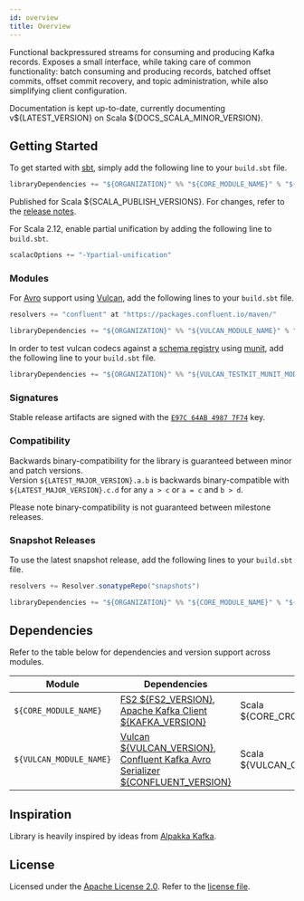 ```yaml
---
id: overview
title: Overview
---
```


Functional backpressured streams for consuming and producing Kafka records. Exposes a small interface, while taking care of common functionality: batch consuming and producing records, batched offset commits, offset commit recovery, and topic administration, while also simplifying client configuration.

Documentation is kept up-to-date, currently documenting v${LATEST_VERSION} on Scala ${DOCS_SCALA_MINOR_VERSION}.

## Getting Started

To get started with [sbt](https://scala-sbt.org), simply add the following line to your `build.sbt` file.

```scala
libraryDependencies += "${ORGANIZATION}" %% "${CORE_MODULE_NAME}" % "${LATEST_VERSION}"
```

Published for Scala ${SCALA_PUBLISH_VERSIONS}. For changes, refer to the [release notes](https://github.com/fd4s/fs2-kafka/releases).

For Scala 2.12, enable partial unification by adding the following line to `build.sbt`.

```scala
scalacOptions += "-Ypartial-unification"
```

### Modules

For [Avro](https://avro.apache.org) support using [Vulcan](modules.md#vulcan), add the following lines to your `build.sbt` file.

```scala
resolvers += "confluent" at "https://packages.confluent.io/maven/"

libraryDependencies += "${ORGANIZATION}" %% "${VULCAN_MODULE_NAME}" % "${LATEST_VERSION}"
```

In order to test vulcan codecs against a [schema registry](https://docs.confluent.io/platform/current/schema-registry/index.html) using 
[munit](https://scalameta.org/munit/), add the following line to your `build.sbt` file.

```scala
libraryDependencies += "${ORGANIZATION}" %% "${VULCAN_TESTKIT_MUNIT_MODULE_NAME}" % "${LATEST_VERSION}"
```

### Signatures

Stable release artifacts are signed with the [`E97C 64AB 4987 7F74`](https://keys.openpgp.org/search?q=D9A5006CBC771CEAEB0CA118E97C64AB49877F74) key.

### Compatibility

Backwards binary-compatibility for the library is guaranteed between minor and patch versions.<br>
Version `${LATEST_MAJOR_VERSION}.a.b` is backwards binary-compatible with `${LATEST_MAJOR_VERSION}.c.d` for any `a > c` or `a = c` and `b > d`.

Please note binary-compatibility is not guaranteed between milestone releases.

### Snapshot Releases

To use the latest snapshot release, add the following lines to your `build.sbt` file.

```scala
resolvers += Resolver.sonatypeRepo("snapshots")

libraryDependencies += "${ORGANIZATION}" %% "${CORE_MODULE_NAME}" % "${LATEST_SNAPSHOT_VERSION}"
```

## Dependencies

Refer to the table below for dependencies and version support across modules.

| Module                 | Dependencies                                                                                                                                                        | Scala                               |
| ---------------------- |---------------------------------------------------------------------------------------------------------------------------------------------------------------------| ----------------------------------- |
| `${CORE_MODULE_NAME}`   | [FS2 ${FS2_VERSION}](https://github.com/functional-streams-for-scala/fs2), [Apache Kafka Client ${KAFKA_VERSION}](https://github.com/apache/kafka)                  | Scala ${CORE_CROSS_SCALA_VERSIONS}   |
| `${VULCAN_MODULE_NAME}` | [Vulcan ${VULCAN_VERSION}](https://github.com/fd4s/vulcan), [Confluent Kafka Avro Serializer ${CONFLUENT_VERSION}](https://github.com/confluentinc/schema-registry) | Scala ${VULCAN_CROSS_SCALA_VERSIONS} |

## Inspiration

Library is heavily inspired by ideas from [Alpakka Kafka](https://github.com/akka/alpakka-kafka).

## License

Licensed under the [Apache License 2.0](https://www.apache.org/licenses/LICENSE-2.0.html). Refer to the [license file](https://github.com/fd4s/fs2-kafka/blob/master/license.txt).
